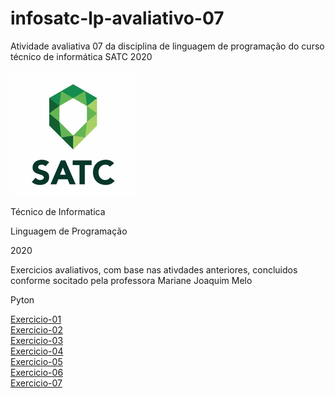 # infosatc-lp-avaliativo-07
Atividade avaliativa 07 da disciplina de linguagem de programação do curso técnico de informática SATC 2020

<img src="logo.png">

Técnico de Informatica

Linguagem de Programação

2020

Exercicios avaliativos, com base nas ativdades anteriores, concluidos conforme socitado pela professora Mariane Joaquim Melo

Pyton

<a href="https://github.com/Realdo-Justino/infosatc-lp-avaliativo-07/blob/main/exercicio-01.py">Exercicio-01</a>
<br>
<a href="https://github.com/Realdo-Justino/infosatc-lp-avaliativo-07/blob/main/exercicio-02.py">Exercicio-02</a>
<br>
<a href="https://github.com/Realdo-Justino/infosatc-lp-avaliativo-07/blob/main/exercicio-03.py">Exercicio-03</a>
<br>
<a href="https://github.com/Realdo-Justino/infosatc-lp-avaliativo-07/blob/main/exercicio-04.py">Exercicio-04</a>
<br>
<a href="https://github.com/Realdo-Justino/infosatc-lp-avaliativo-07/blob/main/exercicio-05.py">Exercicio-05</a>
<br>
<a href="https://github.com/Realdo-Justino/infosatc-lp-avaliativo-07/blob/main/exercicio-06.py">Exercicio-06</a>
<br>
<a href="https://github.com/Realdo-Justino/infosatc-lp-avaliativo-07/blob/main/exercicio-07.py">Exercicio-07</a>